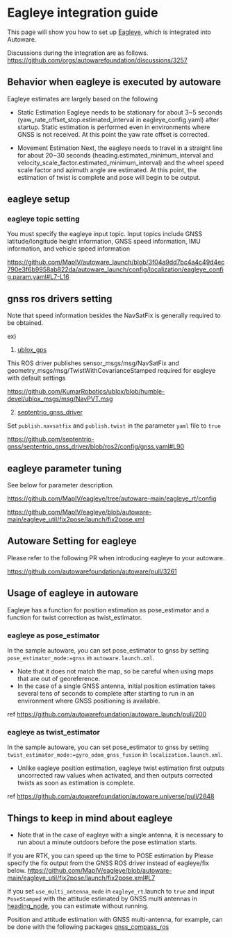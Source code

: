# Eagleye integration guide

This page will show you how to set up [Eagleye](https://github.com/MapIV/eagleye), which is integrated into Autoware.

Discussions during the integration are as follows.
https://github.com/orgs/autowarefoundation/discussions/3257

## Behavior when eagleye is executed by autoware

 Eagleye estimates are largely based on the following

- Static Estimation
Eagleye needs to be stationary for about 3~5 seconds (yaw_rate_offset_stop.estimated_interval in eagleye_config.yaml) after startup. Static estimation is performed even in environments where GNSS is not received. At this point the yaw rate offset is corrected.

- Movement Estimation
Next, the eagleye needs to travel in a straight line for about 20~30 seconds (heading.estimated_minimum_interval and velocity_scale_factor.estimated_minimum_interval) and the wheel speed scale factor and azimuth angle are estimated. At this point, the estimation of twist is complete and pose will begin to be output.

## eagleye setup

### eagleye topic setting

You must specify the eagleye input topic.
Input topics include GNSS latitude/longitude height information, GNSS speed information, IMU information, and vehicle speed information

https://github.com/MapIV/autoware_launch/blob/3f04a9dd7bc4a4c49d4ec790e3f6b9958ab822da/autoware_launch/config/localization/eagleye_config.param.yaml#L7-L16

## gnss ros drivers setting

Note that speed information besides the NavSatFix is generally required to be obtained.

ex)
1. [ublox_gps](https://github.com/KumarRobotics/ublox/tree/humble-devel/ublox_gps)

This ROS driver publishes sensor_msgs/msg/NavSatFix and geometry_msgs/msg/TwistWithCovarianceStamped required for eagleye with default settings

https://github.com/KumarRobotics/ublox/blob/humble-devel/ublox_msgs/msg/NavPVT.msg

2. [septentrio_gnss_driver](https://github.com/septentrio-gnss/septentrio_gnss_driver/tree/ros2)

Set `publish.navsatfix` and `publish.twist` in the parameter `yaml` file to `true`

https://github.com/septentrio-gnss/septentrio_gnss_driver/blob/ros2/config/gnss.yaml#L90

## eagleye parameter tuning

See below for parameter description.

https://github.com/MapIV/eagleye/tree/autoware-main/eagleye_rt/config

https://github.com/MapIV/eagleye/blob/autoware-main/eagleye_util/fix2pose/launch/fix2pose.xml

## Autoware Setting for eagleye

Please refer to the following PR when introducing eagleye to your autoware.

https://github.com/autowarefoundation/autoware/pull/3261

## Usage of eagleye in autoware

Eagleye has a function for position estimation as pose_estimator and a function for twist correction as twist_estimator.

### eagleye as pose_estimator

In the sample autoware, you can set pose_estimator to gnss by setting `pose_estimator_mode:=gnss` in `autoware.launch.xml`.

- Note that it does not match the map, so be careful when using maps that are out of georeference.
- In the case of a single GNSS antenna, initial position estimation takes several tens of seconds to complete after starting to run in an environment where GNSS positioning is available.

ref
https://github.com/autowarefoundation/autoware_launch/pull/200



### eagleye as twist_estimator

In the sample autoware, you can set pose_estimator to gnss by setting `twist_estimator_mode:=gyro_odom_gnss_fusion` in `localization.launch.xml`.

- Unlike eagleye position estimation, eagleye twist estimation first outputs uncorrected raw values when activated, and then outputs corrected twists as soon as estimation is complete.


ref
https://github.com/autowarefoundation/autoware.universe/pull/2848

## Things to keep in mind about eagleye

- Note that in the case of eagleye with a single antenna, it is necessary to run about a minute outdoors  before the pose estimation starts.

If you are RTK, you can speed up the time to POSE estimation by
Please specify the fix output from the GNSS ROS driver instead of eagleye/fix below.
https://github.com/MapIV/eagleye/blob/autoware-main/eagleye_util/fix2pose/launch/fix2pose.xml#L7

If you set `use_multi_antenna_mode` in `eagleye_rt`.launch to `true` and input `PoseStamped` with the attitude estimated by GNSS multi antennas in [heading_node](https://github.com/MapIV/eagleye/blob/develop-ros2/eagleye_rt/launch/eagleye_rt.launch.xml#L42-L55), you can estimate without running.

Position and attitude estimation with GNSS multi-antenna, for example, can be done with the following packages
[gnss_compass_ros](https://github.com/MapIV/gnss_compass_ros/tree/main-ros2)
